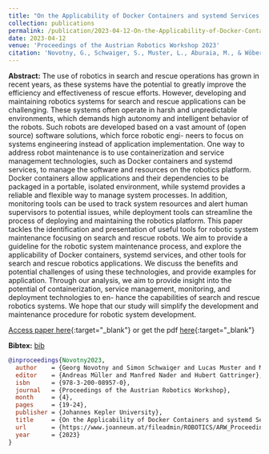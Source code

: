```yaml
---
title: "On the Applicability of Docker Containers and systemd Services for Search and Rescue Applications"
collection: publications
permalink: /publication/2023-04-12-On-the-Applicability-of-Docker-Containers-and-systemd-Services-for-Search-and-Rescue-Applications
date: 2023-04-12
venue: 'Proceedings of the Austrian Robotics Workshop 2023'
citation: 'Novotny, G., Schwaiger, S., Muster, L., Aburaia, M., & Wöber, W. (2023). On the Applicability of Docker Containers and systemd Services for Search and Rescue Applications. In A. Müller, M. Nader, & H. Gattringer (Eds.), Proceedings of the Austrian Robotics Workshop (pp. 19–24). Johannes Kepler University. https://www.joanneum.at/fileadmin/ROBOTICS/ARW_Proceedings/2023_ARW_Proceedings.pdf'
---
```


__Abstract:__ The use of robotics in search and rescue operations has grown in recent years, as these systems have the potential to greatly improve the efficiency and effectiveness of rescue efforts. However, developing and maintaining robotics systems for search and rescue applications can be challenging. These systems often operate in harsh and unpredictable environments, which demands high autonomy and intelligent behavior of the robots. Such robots are developed based on a vast amount of (open source) software solutions, which force robotic engi- neers to focus on systems engineering instead of application implementation. One way to address robot maintenance is to use containerization and service management technologies, such as Docker containers and systemd services, to manage the software and resources on the robotics platform. Docker containers allow applications and their dependencies to be packaged in a portable, isolated environment, while systemd provides a reliable and flexible way to manage system processes. In addition, monitoring tools can be used to track system resources and alert human supervisors to potential issues, while deployment tools can streamline the process of deploying and maintaining the robotics platform. This paper tackles the identification and presentation of useful tools for robotic system maintenance focusing on search and rescue robots. We aim to provide a guideline for the robotic system maintenance process, and explore the applicability of Docker containers, systemd services, and other tools for search and rescue robotics applications. We discuss the benefits and potential challenges of using these technologies, and provide examples for application. Through our analysis, we aim to provide insight into the potential of containerization, service management, monitoring, and deployment technologies to en- hance the capabilities of search and rescue robotics systems. We hope that our study will simplify the development and maintenance procedure for robotic system development.

[Access paper here](https://www.joanneum.at/fileadmin/ROBOTICS/ARW_Proceedings/2023_ARW_Proceedings.pdf){:target="_blank"} or get the pdf [here](https://novog93.github.io/files/paper/On_the_Applicability_of_Docker_Containers_and_systemd_Services_for_Search_and_Rescue_Applications.pdf){:target="_blank"}

__Bibtex:__ [bib](https://novog93.github.io/files/bib/Novotny2023b.bib)

```bibtex
@inproceedings{Novotny2023,
  author    = {Georg Novotny and Simon Schwaiger and Lucas Muster and Mohamed Aburaia and Wilfried W{\"o}ber},
  editor    = {Andreas Müller and Manfred Nader and Hubert Gattringer},
  isbn      = {978-3-200-08957-0},
  journal   = {Proceedings of the Austrian Robotics Workshop},
  month     = {4},
  pages     = {19-24},
  publisher = {Johannes Kepler University},
  title     = {On the Applicability of Docker Containers and systemd Services for Search and Rescue Applications},
  url       = {https://www.joanneum.at/fileadmin/ROBOTICS/ARW_Proceedings/2023_ARW_Proceedings.pdf},
  year      = {2023}
}
```